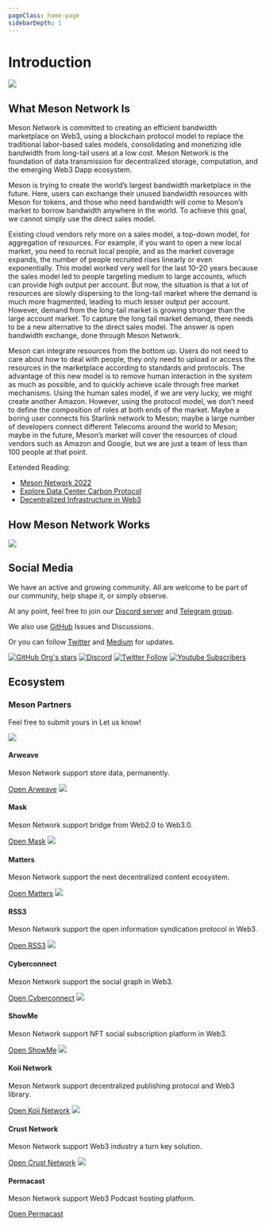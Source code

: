 ```yaml
---
pageClass: home-page
sidebarDepth: 1
---
```


# Introduction

![](./images/meson-center.png)

## What Meson Network Is

Meson Network is committed to creating an efficient bandwidth marketplace on Web3, using a blockchain protocol model to replace the traditional labor-based sales models, consolidating and monetizing idle bandwidth from long-tail users at a low cost. Meson Network is the foundation of data transmission for decentralized storage, computation, and the emerging Web3 Dapp ecosystem.

Meson is trying to create the world’s largest bandwidth marketplace in the future. Here, users can exchange their unused bandwidth resources with Meson for tokens, and those who need bandwidth will come to Meson’s market to borrow bandwidth anywhere in the world. To achieve this goal, we cannot simply use the direct sales model.

Existing cloud vendors rely more on a sales model, a top-down model, for aggregation of resources. For example, if you want to open a new local market, you need to recruit local people, and as the market coverage expands, the number of people recruited rises linearly or even exponentially. This model worked very well for the last 10–20 years because the sales model led to people targeting medium to large accounts, which can provide high output per account. But now, the situation is that a lot of resources are slowly dispersing to the long-tail market where the demand is much more fragmented, leading to much lesser output per account. However, demand from the long-tail market is growing stronger than the large account market. To capture the long tail market demand, there needs to be a new alternative to the direct sales model. The answer is open bandwidth exchange, done through Meson Network.

Meson can integrate resources from the bottom up. Users do not need to care about how to deal with people, they only need to upload or access the resources in the marketplace according to standards and protocols. The advantage of this new model is to remove human interaction in the system as much as possible, and to quickly achieve scale through free market mechanisms. Using the human sales model, if we are very lucky, we might create another Amazon. However, using the protocol model, we don’t need to define the composition of roles at both ends of the market. Maybe a boring user connects his Starlink network to Meson; maybe a large number of developers connect different Telecoms around the world to Meson; maybe in the future, Meson’s market will cover the resources of cloud vendors such as Amazon and Google, but we are just a team of less than 100 people at that point.

Extended Reading:

- [Meson Network 2022](https://medium.com/meson-network/meson-network-2022-ec246bae8fcc)
- [Explore Data Center Carbon Protocol](https://medium.com/meson-network/explore-data-center-carbon-protocol-d1833ef03a68)
- [Decentralized Infrastructure in Web3](https://medium.com/meson-network/web3-decentralized-infrastructure-b919cd1d5c48)

## How Meson Network Works

![](./images/system2.png)

## Social Media

We have an active and growing community. All are welcome to be part of our community, help shape it, or simply observe.

At any point, feel free to join our [Discord server](https://discord.gg/invite/z6YfSHDkmS) and [Telegram group](https://t.me/mesonnetwork).

We also use [GitHub](https://github.com/daqnext) Issues and Discussions.

Or you can follow [Twitter](https://twitter.com/NetworkMeson) and [Medium](https://medium.com/meson-network) for updates.

[![GitHub Org's stars](https://img.shields.io/github/stars/daqnext?style=social)](https://github.com/daqnext) [![Discord](https://img.shields.io/discord/784251111678148608?label=Discord&logo=discord&style=social)](https://discord.gg/invite/z6YfSHDkmS) [![Twitter Follow](https://img.shields.io/twitter/follow/NetworkMeson?style=social)](https://twitter.com/NetworkMeson) [![Youtube Subscribers](https://img.shields.io/youtube/channel/subscribers/UCUhcyQzhZqIcrsoG1zy4tDQ?style=social)](https://www.youtube.com/c/MesonNetwork)

## Ecosystem

### Meson Partners

Feel free to submit yours in Let us know!

<div class="grid grid-apps">
    <span class="eco-app">
        <span class="banner">
            <img src="./images/sponsors/arweave.svg">
        </span>
        <span class="description">
            <h4>Arweave</h4>
            <p>Meson Network support store data, permanently.</p>
        </span>
        <span class="link">
            <a target="_blank" href="https://www.arweave.org/?utm_source=mesonnetwork">Open Arweave</a>
        </span>
    </span>
    <span class="eco-app">
        <span class="banner">
            <img src="./images/sponsors/mask.svg">
        </span>
        <span class="description">
            <h4>Mask</h4>
            <p>Meson Network support bridge from Web2.0 to Web3.0.</p>
        </span>
        <span class="link">
            <a target="_blank" href="https://mask.io/?utm_source=mesonnetwork">Open Mask</a>
        </span>
    </span>
    <span class="eco-app">
        <span class="banner">
            <img src="./images/sponsors/partners/matters.svg">
        </span>
        <span class="description">
            <h4>Matters</h4>
            <p>Meson Network support the next decentralized content ecosystem.</p>
        </span>
        <span class="link">
            <a target="_blank" href="https://matters.news/?utm_source=mesonnetwork">Open Matters</a>
        </span>
    </span>
    <span class="eco-app">
        <span class="banner">
            <img src="./images/sponsors/partners/rss3.svg">
        </span>
        <span class="description">
            <h4>RSS3</h4>
            <p>Meson Network support the open information syndication protocol in Web3.</p>
        </span>
        <span class="link">
            <a target="_blank" href="https://rss3.io/?utm_source=mesonnetwork">Open RSS3</a>
        </span>
    </span>
    <span class="eco-app">
        <span class="banner">
            <img src="./images/sponsors/partners/cyberconnect.svg">
        </span>
        <span class="description">
            <h4>Cyberconnect</h4>
            <p>Meson Network support the social graph in Web3.</p>
        </span>
        <span class="link">
            <a target="_blank" href="https://cyberconnect.me/?utm_source=mesonnetwork">Open Cyberconnect</a>
        </span>
    </span>
    <span class="eco-app">
        <span class="banner">
            <img src="./images/sponsors/partners/showme.svg">
        </span>
        <span class="description">
            <h4>ShowMe</h4>
            <p>Meson Network support NFT social subscription platform in Web3.</p>
        </span>
        <span class="link">
            <a target="_blank" href="https://showme.fan/?utm_source=mesonnetwork">Open ShowMe</a>
        </span>
    </span>
    <span class="eco-app">
        <span class="banner">
            <img src="./images/sponsors/partners/koii.svg">
        </span>
        <span class="description">
            <h4>Koii Network</h4>
            <p>Meson Network support decentralized publishing protocol and Web3 library.</p>
        </span>
        <span class="link">
            <a target="_blank" href="https://koii.network/?utm_source=mesonnetwork">Open Koii Network</a>
        </span>
    </span>
    <span class="eco-app">
        <span class="banner">
            <img src="./images/sponsors/partners/crust.svg">
        </span>
        <span class="description">
            <h4>Crust Network</h4>
            <p>Meson Network support Web3 industry a turn key solution.</p>
        </span>
        <span class="link">
            <a target="_blank" href="https://crust.network/?utm_source=mesonnetwork">Open Crust Network</a>
        </span>
    </span>
    <span class="eco-app">
        <span class="banner">
            <img src="./images/sponsors/partners/permacast.svg">
        </span>
        <span class="description">
            <h4>Permacast</h4>
            <p>Meson Network support Web3 Podcast hosting platform.</p>
        </span>
        <span class="link">
            <a target="_blank" href="https://permacast.net/?utm_source=mesonnetwork">Open Permacast</a>
        </span>
    </span>
</div>
